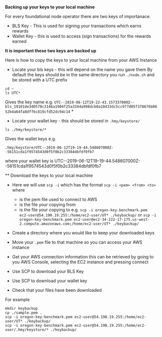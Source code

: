 **Backing up your keys to your local machine**

For every foundational node operator there are two keys of importanace.
* BLS Key - This is used for signing your transactions which earns rewards
* Wallet Key - this is used to access (sign transactions) for the rewards earned 

**It is important these two keys are backed up**

Here is how to copy the keys to your local machine from your AWS Instance

* Locate your bls keys - this will depend on the name you gave them
By default the keys should be in the same directory you run `./node.sh` and be stored with a UTC prefix
```
cd ~
ls UTC*
```
Gives the key name e.g. `UTC--2019-06-12T19-22-43.157337000Z--bls_19101de3d0578c3146a1904f25a3344a998dcb0a18433dc5cc977d05f378676b0652b4a64fa8dff6c819cfd52dc94c14`
* 
* Locate your wallet key - this should be stored in `.hmy/keystore/`
```
ls ./hmy/keystore/*
```
Gives the wallet keys e.g.
```
.hmy/keystore/UTC--2019-06-12T19-19-44.548607000Z--56151cda1f9574543d0f5f0b2c33384dbfdf0fb7
```
where your wallet key is 
UTC--2019-06-12T19-19-44.548607000Z--56151cda1f9574543d0f5f0b2c33384dbfdf0fb7

** Download the keys to your local machine

* Here we will use `scp -i` which has the format `scp -i <pem> <from> <to>` where 
  * <pem> is the pem file used to connect to AWS
  * <from> is the file your copying from
  * <to> is the file your copying to
  e.g. `scp -i oregon-key-benchmark.pem ec2-user@54.190.19.255:/home/ec2-user/UT* ./keybackup/`
  or `scp -i  oregon-key-benchmark.pem ec2-user@ec2-34-222-17-175.us-west-2.compute.amazonaws.com;/home/ec2-user/UT* ./keybackup/`

* Create a directory where you would like to keep your downloaded keys
* Move your `.pem` file to that machine so you can access your AWS instance
* Get your AWS connection information this can be retrieved by going to you AWS Console, selecting the EC2 instance and pressing connect
* Use SCP to download your BLS Key
* Use SCP to download your wallet key
* Check that your files have been downloaded

For example
```
mkdir keybackup
cp ./sample.pem .
scp -i oregon-key-benchmark.pem ec2-user@54.190.19.255:/home/ec2-user/UT* ./keybackup/
scp -i oregon-key-benchmark.pem ec2-user@54.190.19.255:/home/ec2-user/.hmy/keystore/* ./keybackup/
```

